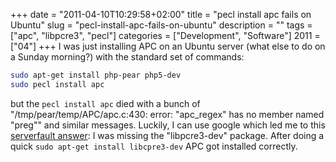 +++
date = "2011-04-10T10:29:58+02:00"
title = "pecl install apc fails on Ubuntu"
slug = "pecl-install-apc-fails-on-ubuntu"
description = ""
tags = ["apc", "libpcre3", "pecl"]
categories = ["Development", "Software"]
2011 = ["04"]
+++
I was just installing APC on an Ubuntu server (what else to do on a Sunday morning?) with the standard set of commands:

``` bash
sudo apt-get install php-pear php5-dev
sudo pecl install apc
```

but the <code>pecl install apc</code> died with a bunch of "/tmp/pear/temp/APC/apc.c:430: error: "apc_regex" has no member named "preg"" and similar messages. Luckily, I can use google which led me to this <a href="http://serverfault.com/questions/206633/failed-to-instal-apc-via-pecl-install-apc/209577#209577">serverfault answer</a>: I was missing the "libpcre3-dev" package. After doing a quick <code>sudo apt-get install libcpre3-dev</code> APC got installed correctly.
